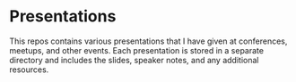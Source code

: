 # Presentations
This repos contains various presentations that I have given at conferences, meetups, and other events. Each presentation is stored in a separate directory and includes the slides, speaker notes, and any additional resources.
